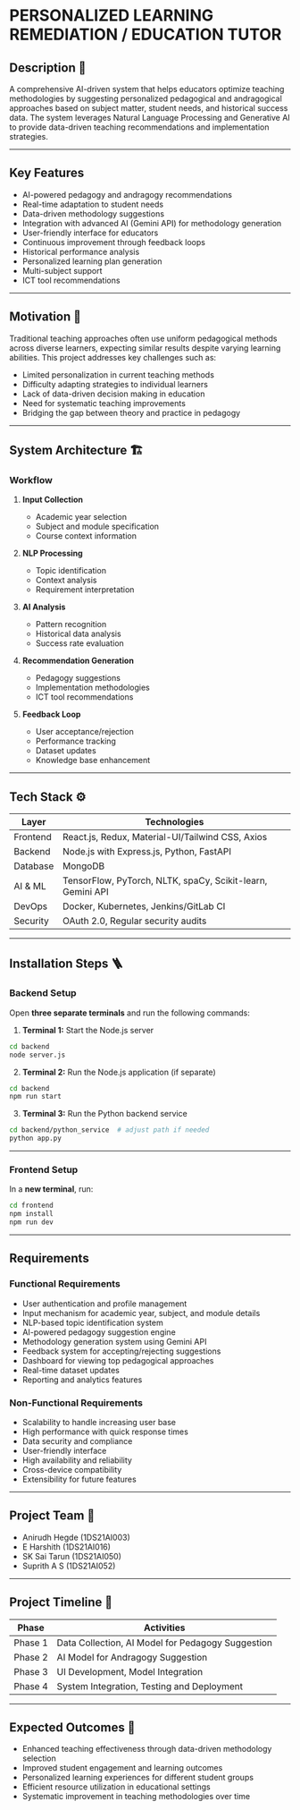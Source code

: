 
# PERSONALIZED LEARNING REMEDIATION / EDUCATION TUTOR

## Description 📝  
A comprehensive AI-driven system that helps educators optimize teaching methodologies by suggesting personalized pedagogical and andragogical approaches based on subject matter, student needs, and historical success data. The system leverages Natural Language Processing and Generative AI to provide data-driven teaching recommendations and implementation strategies.

---

## Key Features  
- AI-powered pedagogy and andragogy recommendations  
- Real-time adaptation to student needs  
- Data-driven methodology suggestions  
- Integration with advanced AI (Gemini API) for methodology generation  
- User-friendly interface for educators  
- Continuous improvement through feedback loops  
- Historical performance analysis  
- Personalized learning plan generation  
- Multi-subject support  
- ICT tool recommendations  

---

## Motivation 🎯  
Traditional teaching approaches often use uniform pedagogical methods across diverse learners, expecting similar results despite varying learning abilities. This project addresses key challenges such as:  
- Limited personalization in current teaching methods  
- Difficulty adapting strategies to individual learners  
- Lack of data-driven decision making in education  
- Need for systematic teaching improvements  
- Bridging the gap between theory and practice in pedagogy  

---

## System Architecture 🏗️  

### Workflow  
1. **Input Collection**  
   - Academic year selection  
   - Subject and module specification  
   - Course context information  

2. **NLP Processing**  
   - Topic identification  
   - Context analysis  
   - Requirement interpretation  

3. **AI Analysis**  
   - Pattern recognition  
   - Historical data analysis  
   - Success rate evaluation  

4. **Recommendation Generation**  
   - Pedagogy suggestions  
   - Implementation methodologies  
   - ICT tool recommendations  

5. **Feedback Loop**  
   - User acceptance/rejection  
   - Performance tracking  
   - Dataset updates  
   - Knowledge base enhancement  

---

## Tech Stack ⚙️

| Layer       | Technologies                             |
|-------------|----------------------------------------|
| Frontend    | React.js, Redux, Material-UI/Tailwind CSS, Axios  |
| Backend     | Node.js with Express.js, Python, FastAPI            |
| Database    | MongoDB                                 |
| AI & ML     | TensorFlow, PyTorch, NLTK, spaCy, Scikit-learn, Gemini API  |
| DevOps      | Docker, Kubernetes, Jenkins/GitLab CI   |
| Security    | OAuth 2.0, Regular security audits      |

---

## Installation Steps 🪜  

### Backend Setup  
Open **three separate terminals** and run the following commands:

1. **Terminal 1:** Start the Node.js server  
```bash
cd backend  
node server.js  
```

2. **Terminal 2:** Run the Node.js application (if separate)  
```bash
cd backend  
npm run start  
```

3. **Terminal 3:** Run the Python backend service  
```bash
cd backend/python_service  # adjust path if needed  
python app.py  
```

---

### Frontend Setup  
In a **new terminal**, run:  
```bash
cd frontend  
npm install  
npm run dev  
```

---

## Requirements  

### Functional Requirements  
- User authentication and profile management  
- Input mechanism for academic year, subject, and module details  
- NLP-based topic identification system  
- AI-powered pedagogy suggestion engine  
- Methodology generation system using Gemini API  
- Feedback system for accepting/rejecting suggestions  
- Dashboard for viewing top pedagogical approaches  
- Real-time dataset updates  
- Reporting and analytics features  

### Non-Functional Requirements  
- Scalability to handle increasing user base  
- High performance with quick response times  
- Data security and compliance  
- User-friendly interface  
- High availability and reliability  
- Cross-device compatibility  
- Extensibility for future features  

---

## Project Team 👥  
- Anirudh Hegde (1DS21AI003)  
- E Harshith (1DS21AI016)  
- SK Sai Tarun (1DS21AI050)  
- Suprith A S (1DS21AI052)  

---

## Project Timeline 📅  

| Phase     | Activities                          |
|-----------|-----------------------------------|
| Phase 1   | Data Collection, AI Model for Pedagogy Suggestion  |
| Phase 2   | AI Model for Andragogy Suggestion  |
| Phase 3   | UI Development, Model Integration  |
| Phase 4   | System Integration, Testing and Deployment |

---

## Expected Outcomes 🎯  
- Enhanced teaching effectiveness through data-driven methodology selection  
- Improved student engagement and learning outcomes  
- Personalized learning experiences for different student groups  
- Efficient resource utilization in educational settings  
- Systematic improvement in teaching methodologies over time  

